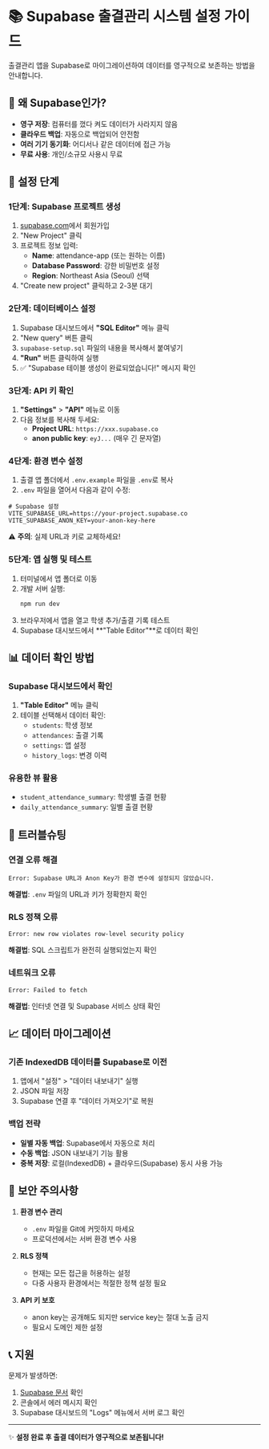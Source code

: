 # 📚 Supabase 출결관리 시스템 설정 가이드

출결관리 앱을 Supabase로 마이그레이션하여 데이터를 영구적으로 보존하는 방법을 안내합니다.

## 🎯 왜 Supabase인가?

- **영구 저장**: 컴퓨터를 껐다 켜도 데이터가 사라지지 않음
- **클라우드 백업**: 자동으로 백업되어 안전함
- **여러 기기 동기화**: 어디서나 같은 데이터에 접근 가능
- **무료 사용**: 개인/소규모 사용시 무료

## 🚀 설정 단계

### 1단계: Supabase 프로젝트 생성

1. [supabase.com](https://supabase.com)에서 회원가입
2. "New Project" 클릭
3. 프로젝트 정보 입력:
   - **Name**: attendance-app (또는 원하는 이름)
   - **Database Password**: 강한 비밀번호 설정
   - **Region**: Northeast Asia (Seoul) 선택
4. "Create new project" 클릭하고 2-3분 대기

### 2단계: 데이터베이스 설정

1. Supabase 대시보드에서 **"SQL Editor"** 메뉴 클릭
2. "New query" 버튼 클릭
3. `supabase-setup.sql` 파일의 내용을 복사해서 붙여넣기
4. **"Run"** 버튼 클릭하여 실행
5. ✅ "Supabase 테이블 생성이 완료되었습니다!" 메시지 확인

### 3단계: API 키 확인

1. **"Settings"** > **"API"** 메뉴로 이동
2. 다음 정보를 복사해 두세요:
   - **Project URL**: `https://xxx.supabase.co`
   - **anon public key**: `eyJ...` (매우 긴 문자열)

### 4단계: 환경 변수 설정

1. 출결 앱 폴더에서 `.env.example` 파일을 `.env`로 복사
2. `.env` 파일을 열어서 다음과 같이 수정:

```env
# Supabase 설정
VITE_SUPABASE_URL=https://your-project.supabase.co
VITE_SUPABASE_ANON_KEY=your-anon-key-here
```

⚠️ **주의**: 실제 URL과 키로 교체하세요!

### 5단계: 앱 실행 및 테스트

1. 터미널에서 앱 폴더로 이동
2. 개발 서버 실행:
   ```bash
   npm run dev
   ```
3. 브라우저에서 앱을 열고 학생 추가/출결 기록 테스트
4. Supabase 대시보드에서 **"Table Editor"**로 데이터 확인

## 📊 데이터 확인 방법

### Supabase 대시보드에서 확인
1. **"Table Editor"** 메뉴 클릭
2. 테이블 선택해서 데이터 확인:
   - `students`: 학생 정보
   - `attendances`: 출결 기록
   - `settings`: 앱 설정
   - `history_logs`: 변경 이력

### 유용한 뷰 활용
- `student_attendance_summary`: 학생별 출결 현황
- `daily_attendance_summary`: 일별 출결 현황

## 🔧 트러블슈팅

### 연결 오류 해결
```
Error: Supabase URL과 Anon Key가 환경 변수에 설정되지 않았습니다.
```
**해결법**: `.env` 파일의 URL과 키가 정확한지 확인

### RLS 정책 오류
```
Error: new row violates row-level security policy
```
**해결법**: SQL 스크립트가 완전히 실행되었는지 확인

### 네트워크 오류
```
Error: Failed to fetch
```
**해결법**: 인터넷 연결 및 Supabase 서비스 상태 확인

## 📈 데이터 마이그레이션

### 기존 IndexedDB 데이터를 Supabase로 이전
1. 앱에서 "설정" > "데이터 내보내기" 실행
2. JSON 파일 저장
3. Supabase 연결 후 "데이터 가져오기"로 복원

### 백업 전략
- **일별 자동 백업**: Supabase에서 자동으로 처리
- **수동 백업**: JSON 내보내기 기능 활용
- **중복 저장**: 로컬(IndexedDB) + 클라우드(Supabase) 동시 사용 가능

## 🚨 보안 주의사항

1. **환경 변수 관리**
   - `.env` 파일을 Git에 커밋하지 마세요
   - 프로덕션에서는 서버 환경 변수 사용

2. **RLS 정책**
   - 현재는 모든 접근을 허용하는 설정
   - 다중 사용자 환경에서는 적절한 정책 설정 필요

3. **API 키 보호**
   - anon key는 공개해도 되지만 service key는 절대 노출 금지
   - 필요시 도메인 제한 설정

## 📞 지원

문제가 발생하면:
1. [Supabase 문서](https://supabase.com/docs) 확인
2. 콘솔에서 에러 메시지 확인
3. Supabase 대시보드의 "Logs" 메뉴에서 서버 로그 확인

---

✨ **설정 완료 후 출결 데이터가 영구적으로 보존됩니다!**